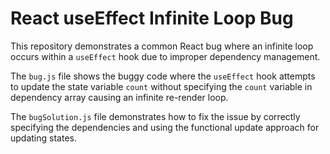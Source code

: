 # React useEffect Infinite Loop Bug
This repository demonstrates a common React bug where an infinite loop occurs within a `useEffect` hook due to improper dependency management. 

The `bug.js` file shows the buggy code where the `useEffect` hook attempts to update the state variable `count` without specifying the `count` variable in dependency array causing an infinite re-render loop.

The `bugSolution.js` file demonstrates how to fix the issue by correctly specifying the dependencies and using the functional update approach for updating states.